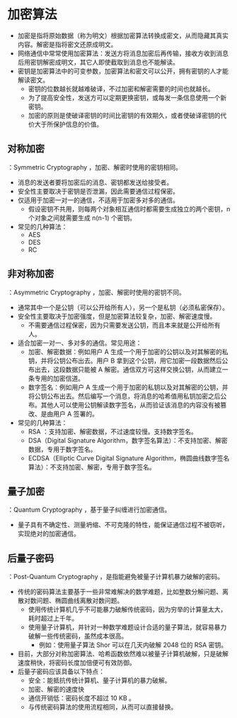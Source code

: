 # 加密算法

- 加密是指将原始数据（称为明文）根据加密算法转换成密文，从而隐藏其真实内容。解密是指将密文还原成明文。
- 网络通信中常常使用加密算法：发送方将消息加密后再传输，接收方收到消息后用密钥解密成明文，其它人即使截取到消息也不能解读。
- 密钥是加密算法中的可变参数，加密算法和密文可以公开，拥有密钥的人才能解读密文。
  - 密钥的位数越长就越难破译，不过加密和解密需要的时间也就越长。
  - 为了提高安全性，发送方可以定期更换密钥，或每发一条信息使用一个新密钥。
  - 加密的原则是使破译密钥的时间比密钥的有效期久，或者使破译密钥的代价大于所保护信息的价值。

## 对称加密

：Symmetric Cryptography ，加密、解密时使用的密钥相同。
- 消息的发送者要将加密后的消息、密钥都发送给接受者。
- 安全性主要取决于密钥是否泄漏，因此需要通信过程保密。
- 仅适用于加密一对一的通信，不适用于加密多对多的通信。
  - 假设密钥不共用，则每两个对象相互通信时都需要生成独立的两个密钥，n 个对象之间就需要生成 n(n-1) 个密钥。
- 常见的几种算法：
  - AES
  - DES
  - RC

## 非对称加密

：Asymmetric Cryptography ，加密、解密时使用的密钥不同。
- 通常其中一个是公钥（可以公开给所有人），另一个是私钥（必须私密保存）。
- 安全性主要取决于加密强度，但是加密算法较复杂，加密、解密速度慢。
  - 不需要通信过程保密，因为只需要发送公钥，而且本来就是公开给所有人。
- 适合加密一对一、多对多的通信。常见用途：
  - 加密、解密数据：例如用户 A 生成一个用于加密的公钥以及对其解密的私钥，并将公钥公布出去。用户 B 拿到这个公钥，用它加密一段数据然后公布出去，这段数据只能被 A 解密。通信双方可这样交换公钥，从而建立一条专用的加密信道。
  - 数字签名：例如用户 A 生成一个用于加密的私钥以及对其解密的公钥，并将公钥公布出去。然后编写一个消息，将消息的哈希值用私钥加密之后公布。其他人可以使用公钥解读数字签名，从而验证该消息的内容没有被篡改、是由用户 A 签署的。
- 常见的几种算法：
  - RSA ：支持加密、解密数据，不过速度较慢。支持数字签名。
  - DSA（Digital Signature Algorithm，数字签名算法）：不支持加密、解密数据，专用于数字签名。
  - ECDSA（Elliptic Curve Digital Signature Algorithm，椭圆曲线数字签名算法）：不支持加密、解密，专用于数字签名。

## 量子加密

：Quantum Cryptography ，基于量子纠缠进行加密通信。
- 量子具有不确定性、测量坍缩、不可克隆的特性，能保证通信过程不被窃听，实现绝对的加密通信。


## 后量子密码

：Post-Quantum Cryptography ，是指能避免被量子计算机暴力破解的密码。
- 传统的密码算法主要基于一些非常难解决的数学难题，比如整数分解问题、离散对数问题、椭圆曲线离散对数问题。
  - 使用传统计算机几乎不可能暴力破解传统密码，因为穷举的计算量太大，耗时超过上千年。
  - 使用量子计算机，并针对一种数学难题设计合适的量子算法，就容易暴力破解一些传统密码，虽然成本很高。
    - 例如：使用量子算法 Shor 可以在几天内破解 2048 位的 RSA 密钥。
- 目前，大部分对称加密算法、哈希函数依然难以被量子计算机破解，只是破解速度稍快，将密码长度加倍便可有效防御。
- 后量子密码应该具备以下特点：
  - 安全：能抵抗传统计算机、量子计算机的暴力破解。
  - 加密、解密的速度快
  - 通信开销低：密码长度不超过 10 KB 。
  - 与传统密码算法的使用流程相同，从而可以直接替换。
